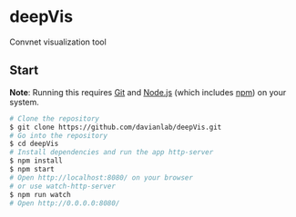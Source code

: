 # deepVis
Convnet visualization tool

## Start
**Note**: Running this requires [Git](https://git-scm.com) and [Node.js](https://nodejs.org/en/download/) (which includes [npm](https://npmjs.org)) on your system.

```bash
# Clone the repository
$ git clone https://github.com/davianlab/deepVis.git
# Go into the repository
$ cd deepVis
# Install dependencies and run the app http-server
$ npm install
$ npm start
# Open http://localhost:8080/ on your browser
# or use watch-http-server
$ npm run watch
# Open http://0.0.0.0:8080/
```
